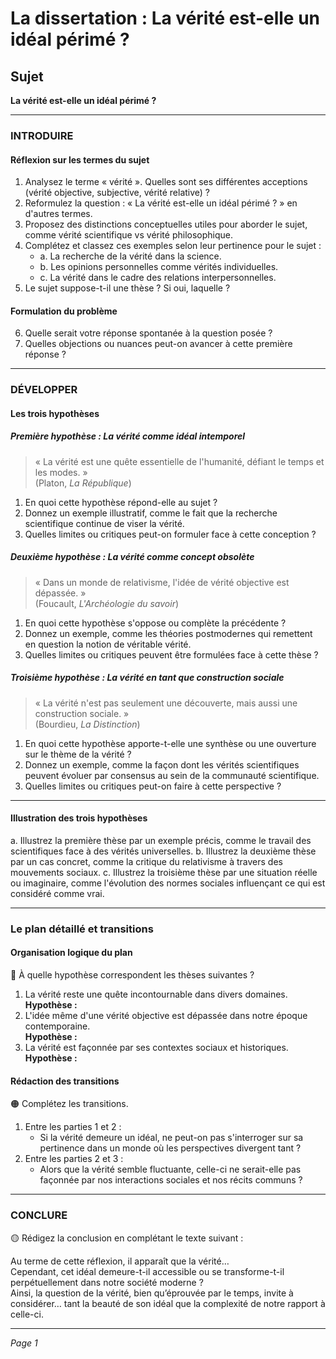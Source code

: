 # La dissertation : La vérité est-elle un idéal périmé ?

## Sujet
**La vérité est-elle un idéal périmé ?**

---

### INTRODUIRE

#### Réflexion sur les termes du sujet

1. Analysez le terme « vérité ». Quelles sont ses différentes acceptions (vérité objective, subjective, vérité relative) ?
2. Reformulez la question : « La vérité est-elle un idéal périmé ? » en d'autres termes.
3. Proposez des distinctions conceptuelles utiles pour aborder le sujet, comme vérité scientifique vs vérité philosophique.
4. Complétez et classez ces exemples selon leur pertinence pour le sujet :
   - a. La recherche de la vérité dans la science.
   - b. Les opinions personnelles comme vérités individuelles.
   - c. La vérité dans le cadre des relations interpersonnelles.
5. Le sujet suppose-t-il une thèse ? Si oui, laquelle ?

#### Formulation du problème

6. Quelle serait votre réponse spontanée à la question posée ?
7. Quelles objections ou nuances peut-on avancer à cette première réponse ?

---

### DÉVELOPPER

#### Les trois hypothèses

##### Première hypothèse : La vérité comme idéal intemporel

> « La vérité est une quête essentielle de l'humanité, défiant le temps et les modes. »  
> (Platon, *La République*)

1. En quoi cette hypothèse répond-elle au sujet ?
2. Donnez un exemple illustratif, comme le fait que la recherche scientifique continue de viser la vérité.
3. Quelles limites ou critiques peut-on formuler face à cette conception ?

##### Deuxième hypothèse : La vérité comme concept obsolète

> « Dans un monde de relativisme, l'idée de vérité objective est dépassée. »  
> (Foucault, *L'Archéologie du savoir*)

1. En quoi cette hypothèse s'oppose ou complète la précédente ?
2. Donnez un exemple, comme les théories postmodernes qui remettent en question la notion de véritable vérité.
3. Quelles limites ou critiques peuvent être formulées face à cette thèse ?

##### Troisième hypothèse : La vérité en tant que construction sociale

> « La vérité n'est pas seulement une découverte, mais aussi une construction sociale. »  
> (Bourdieu, *La Distinction*)

1. En quoi cette hypothèse apporte-t-elle une synthèse ou une ouverture sur le thème de la vérité ?
2. Donnez un exemple, comme la façon dont les vérités scientifiques peuvent évoluer par consensus au sein de la communauté scientifique.
3. Quelles limites ou critiques peut-on faire à cette perspective ?

---

#### Illustration des trois hypothèses

a. Illustrez la première thèse par un exemple précis, comme le travail des scientifiques face à des vérités universelles.
b. Illustrez la deuxième thèse par un cas concret, comme la critique du relativisme à travers des mouvements sociaux.
c. Illustrez la troisième thèse par une situation réelle ou imaginaire, comme l'évolution des normes sociales influençant ce qui est considéré comme vrai.

---

### Le plan détaillé et transitions

#### Organisation logique du plan

🔴 À quelle hypothèse correspondent les thèses suivantes ?

1. La vérité reste une quête incontournable dans divers domaines.  
   **Hypothèse :**
2. L'idée même d'une vérité objective est dépassée dans notre époque contemporaine.  
   **Hypothèse :**
3. La vérité est façonnée par ses contextes sociaux et historiques.  
   **Hypothèse :**

#### Rédaction des transitions

🟠 Complétez les transitions.

1. Entre les parties 1 et 2 :  
   - Si la vérité demeure un idéal, ne peut-on pas s'interroger sur sa pertinence dans un monde où les perspectives divergent tant ?
2. Entre les parties 2 et 3 :  
   - Alors que la vérité semble fluctuante, celle-ci ne serait-elle pas façonnée par nos interactions sociales et nos récits communs ?

---

### CONCLURE

🟡 Rédigez la conclusion en complétant le texte suivant :

Au terme de cette réflexion, il apparaît que la vérité…  
Cependant, cet idéal demeure-t-il accessible ou se transforme-t-il perpétuellement dans notre société moderne ?  
Ainsi, la question de la vérité, bien qu’éprouvée par le temps, invite à considérer… tant la beauté de son idéal que la complexité de notre rapport à celle-ci.

--- 

*Page 1*